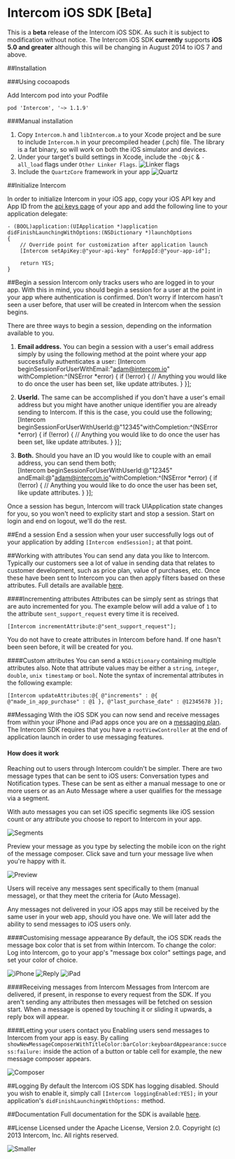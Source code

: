 # Intercom iOS SDK [Beta]

This is a **beta** release of the Intercom iOS SDK. As such it is subject to modification without notice. The Intercom iOS SDK **currently** supports **iOS 5.0 and greater** although this will be changing in August 2014 to iOS 7 and above.

##Installation

###Using cocoapods

Add Intercom pod into your Podfile

```
pod 'Intercom', '~> 1.1.9'
```

###Manual installation

1. Copy `Intercom.h` and `libIntercom.a` to your Xcode project and be sure to include `Intercom.h` in your precompiled header (.pch) file. The library is a fat binary, so will work on both the iOS simulator and devices. 
2. Under your target's build settings in Xcode, include the `-ObjC` & `-all_load` flags under `Other Linker Flags`.
![Linker flags](http://d.pr/i/bRsu+)
3. Include the `QuartzCore` framework in your app
![Quartz](http://d.pr/i/ZgWp+)



##Initialize Intercom

In order to initialize Intercom in your iOS app, copy your iOS API key and App ID from the [api keys page](http://d.pr/i/Jowr+) of your app and add the following line to your application delegate:

```
- (BOOL)application:(UIApplication *)application didFinishLaunchingWithOptions:(NSDictionary *)launchOptions
{
    // Override point for customization after application launch
    [Intercom setApiKey:@"your-api-key" forAppId:@"your-app-id"];
    
    return YES;
}
```

##Begin a session
Intercom only tracks users who are logged in to your app.  With this in mind, you should begin a session for a user at the point in your app where authentication is confirmed.  Don't worry if Intercom hasn't seen a user before, that user will be created in Intercom when the session begins.

There are three ways to begin a session, depending on the information available to you.

1. **Email address.**  You can begin a session with a user's email address simply by using the following method at the point where your app successfully authenticates a user:
    [Intercom beginSessionForUserWithEmail:"adam@intercom.io" withCompletion:^(NSError *error) {
	    if (!error) {
    		// Anything you would like to do once the user has been set, like update attributes.
	    }
    }];

2. **UserId.** The same can be accomplished if you don't have a user's email address but you might have another unique identifier you are already sending to Intercom.  If this is the case, you could use the following;  
    [Intercom beginSessionForUserWithUserId:@"12345"withCompletion:^(NSError *error) {
	    if (!error) {
		    // Anything you would like to do once the user has been set, like update attributes.
	    }
    }];

3. **Both.** Should you have an ID you would like to couple with an email address, you can send them both;  
    [Intercom beginSessionForUserWithUserId:@"12345" andEmail:@"adam@intercom.io"withCompletion:^(NSError *error) {
    	if (!error) {
	        // Anything you would like to do once the user has been set, like update attributes.
	    }
    }];

Once a session has begun, Intercom will track UIApplication state changes for you, so you won't need to explicity start and stop a session. Start on login and end on logout, we'll do the rest.
    
##End a session
End a session when your user successfully logs out of your application by adding `[Intercom endSession];` at that point.

##Working with attributes
You can send any data you like to Intercom. Typically our customers see a lot of value in sending data that relates to customer development, such as price plan, value of purchases, etc. Once these have been sent to Intercom you can then apply filters based on these attributes. Full details are available [here](http://woody.intercom.io/docs/html/Classes/Intercom.html#task_Working%20with%20attributes).

####Incrementing attributes
Attributes can be simply sent as strings that are auto incremented for you. The example below will add a value of `1` to the attribute `sent_support_request` every time it is received.

`[Intercom incrementAttribute:@"sent_support_request"];`

You do not have to create attributes in Intercom before hand. If one hasn't been seen before, it will be created for you.

####Custom attributes
You can send a `NSDictionary` containing multiple attributes also. Note that attribute values may be either a `string`, `integer`, `double`, `unix timestamp` or `bool`. Note the syntax of incremental attributes in the following example:

`[Intercom updateAttributes:@{ @"increments" : @{ @"made_in_app_purchase" : @1 }, @"last_purchase_date" : @12345678 }];`

##Messaging
With the iOS SDK you can now send and receive messages from within your iPhone and iPad apps once you are on a [messaging plan](https://www.intercom.io/pricing).  The Intercom SDK requires that you have a `rootViewController` at the end of application launch in order to use messaging features.

#### How does it work

Reaching out to users through Intercom couldn't be simpler. There are two message types that can be sent to iOS users: Conversation types and Notification types. These can be sent as either a manual message to one or more users or as an Auto Message where a user qualifies for the message via a segment.

With auto messages you can set iOS specific segments like iOS session count or any attribute you choose to report to Intercom in your app.

![Segments](http://d.pr/i/XhLi+)

Preview your message as you type by selecting the mobile icon on the right of the message composer. Click save and turn your message live when you're happy with it. 

![Preview](http://d.pr/i/xxyg+)

Users will receive any messages sent specifically to them (manual message), or that they meet the criteria for (Auto Message). 

Any messages not delivered in your iOS apps may still be received by the same user in your web app, should you have one. We will later add the ability to send messages to iOS users only. 

####Customising message appearance
By default, the iOS SDK reads the message box color that is set from within Intercom. To change the color: Log into Intercom, go to your app's "message box color" settings page, and set your color of choice.

![iPhone](http://d.pr/i/1zr5+)
![Reply](http://d.pr/i/4LYK+)
![iPad](https://github-camo.global.ssl.fastly.net/dd6f10866e3cb16756c4d31e9e91c18361e04645/687474703a2f2f642e70722f692f4a6b6b742b)

####Receiving messages from Intercom
Messages from Intercom are delivered, if present, in response to every request from the SDK. If you aren't sending any attributes then messages will be fetched on session start. When a message is opened by touching it or sliding it upwards, a reply box will appear.

####Letting your users contact you
Enabling users send messages to Intercom from your app is easy.  By calling `showNewMessageComposerWithTitleColor:barColor:keyboardAppearance:success:failure:` inside the action of a button or table cell for example, the new message composer appears.

![Composer](http://d.pr/i/MNL3+)


##Logging
By default the Intercom iOS SDK has logging disabled. Should you wish to enable it, simply call `[Intercom loggingEnabled:YES];` in your application's `didFinishLaunchingWithOptions:` method.


##Documentation
Full documentation for the SDK is available [here](http://woody.intercom.io/docs/html/Classes/Intercom.html).

##License
Licensed under the Apache License, Version 2.0. Copyright (c) 2013 Intercom, Inc. All rights reserved.

![Smaller](https://d2nvy5xhcrv86v.cloudfront.net/assets/emails/v01/mail-logo-143d4547a151e7cb9e1571a633ecbb4b.png)

